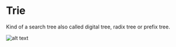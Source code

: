 # Trie

Kind of a search tree also called digital tree, radix tree or prefix tree.

![alt text](https://d2vlcm61l7u1fs.cloudfront.net/media%2Ff0a%2Ff0a6eb96-5da6-4792-a54e-55f06fcc3287%2FphpOu38jo.png)
